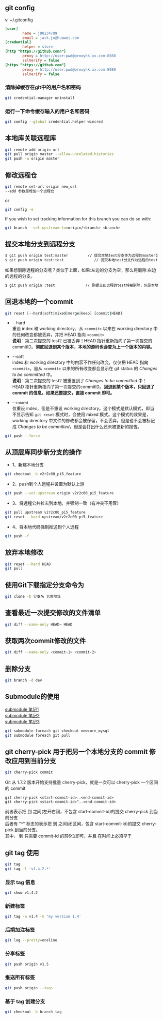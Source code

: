 ## git config
vi ~/.gitconfig
```ini
[user]
        name = j00234709
        email = jack.ju@huawei.com
[credential]
        helper = store
[http "https://github.comn"]
        proxy = http://user:pwd@proxyhk.xx.com:8080
        sslVerify = false
[https "https://github.com"]
        proxy = http://user:pwd@proxyhk.xx.com:8080
        sslVerify = false
```

### 清除掉缓存在git中的用户名和密码
```sh
git credential-manager uninstall
```

### 运行一下命令缓存输入的用户名和密码
```sh
git config --global credential.helper wincred
```

## 本地库关联远程库
```sh
git remote add origin url
git pull origin master --allow-unrelated-histories
git push -u origin master
```

## 修改远程仓
```sh
git remote set-url origin new_url
--add 参数是增加一个远程仓
```
or
```sh
git config -e
```

If you wish to set tracking information for this branch you can do so with:
```sh
git branch --set-upstream-to=origin/<branch> <branch>
```

## 提交本地分支到远程分支

```sh
$ git push origin test:master         // 提交本地test分支作为远程的master分支 //好像只写这一句，远程的github就会自动创建一个test分支
$ git push origin test:test              // 提交本地test分支作为远程的test分支
```

如果想删除远程的分支呢？类似于上面，如果:左边的分支为空，那么将删除:右边的远程的分支。
```sh
$ git push origin :test              // 刚提交到远程的test将被删除，但是本地还会保存的，不用担心
```


## 回退本地的一个commit
```sh
git reset [--hard|soft|mixed|merge|keep] [commit|HEAD]
```
- --hard  
重设 index 和 working directory，从 `<commit>` 以来在 working directory 中的任何改变都被丢弃，并把 HEAD 指向 `<commit>`  
**说明**：第二次提交的 test2 已被丢弃！HEAD 指针重新指向了第一次提交的 commitID。**彻底回退到某个版本，本地的源码也会变为上一个版本的内容。**  

- --soft  
index 和 working directory 中的内容不作任何改变，仅仅把 HEAD 指向 `<commit>`。自从 `<commit>` 以来的所有改变都会显示在 git status 的 *Changes to be committed* 中。  
**说明**：第二次提交的 test2 被重置到了 *Changes to be committed* 中！HEAD 指针重新指向了第一次提交的commitID。**回退到某个版本，只回退了 commit 的信息。如果还要提交，直接 commit 即可。**

- --mixed  
仅重设 index，但是不重设 working directory。这个模式是默认模式，即当不显示告知 `git reset` 模式时，会使用 mixed 模式。这个模式的效果是，working directory 中文件的修改都会被保留，不会丢弃，但是也不会被标记成 *Changes to be committed*，但是会打出什么还未被更新的报告。

```sh
git push --force
```

## 从顶层库同步新分支的操作
- 1、新建本地分支
```sh
git checkout -b v2r2c00_pi5_feature
```

- 2、push到个人远程并设置为默认上游
```sh
git push --set-upstream origin v2r2c00_pi5_feature
```

- 3、将远程公共拉去到本地，并强制一致（有冲突不用管）
```sh
git pull upstream v2r2c00_pi5_feature
git reset --hard upstream/v2r2c00_pi5_feature
```

- 4、将本地代码强制推送到个人远程
```sh
git push -f
```

## 放弃本地修改
```sh
git reset --hard HEAD
git pull
```

## 使用Git下载指定分支命令为
```sh
git clone -b 分支名 仓库地址
```

## 查看最近一次提交修改的文件清单
```sh
git diff --name-only HEAD~ HEAD
```

## 获取两次commit修改的文件
```sh
git diff --name-only <commit-1> <commit-2>
```

## 删除分支
```sh
git branch -d dev
```

## Submodule的使用
[submodule 笔记1](https://segmentfault.com/a/1190000003076028)  
[submodule 笔记2](https://segmentfault.com/a/1190000009928515)  
[submodule 笔记3](https://segmentfault.com/a/1190000000523363)  

```sh
git submodule foreach git checkout newcore_mysql
git submodule foreach git pull
```

## git cherry-pick 用于把另一个本地分支的 commit 修改应用到当前分支
```sh
git cherry-pick commit
```
Git 从 1.7.2 版本开始支持批量 cherry-pick，就是一次可以 cherry-pick 一个区间的 commit  
```
git cherry-pick <start-commit-id>..<end-commit-id>
git cherry-pick <start-commit-id>^..<end-commit-id>
```
前者表示把 <start-commit-id> 到 <end-commit-id> 之间(左开右闭，不包含 start-commit-id)的提交 cherry-pick 到当前分支  
后者有 "^" 标志的表示把 <start-commit-id> 到 <end-commit-id> 之间(闭区间，包含 start-commit-id)的提交 cherry-pick 到当前分支。  
其中，<start-commit-id> 到 <end-commit-id> 只需要 commit-id 的前6位即可，并且 <start-commit-id> 在时间上必须早于 <end-commit-id>  

## git tag 使用
```sh
git tag
git tag -l 'v1.4.2.*'
```

### 显示 tag 信息
```sh
git show v1.4.2
```

### 新建标签
```sh
git tag -a v1.4 -m 'my version 1.4'
```

### 后期加注标签
```sh
git log --pretty=oneline
```

### 分享标签
```sh
git push origin v1.5
```

### 推送所有标签
```sh
git push origin --tags
```

### 基于 tag 创建分支
```sh
git checkout -b branch tag
```
